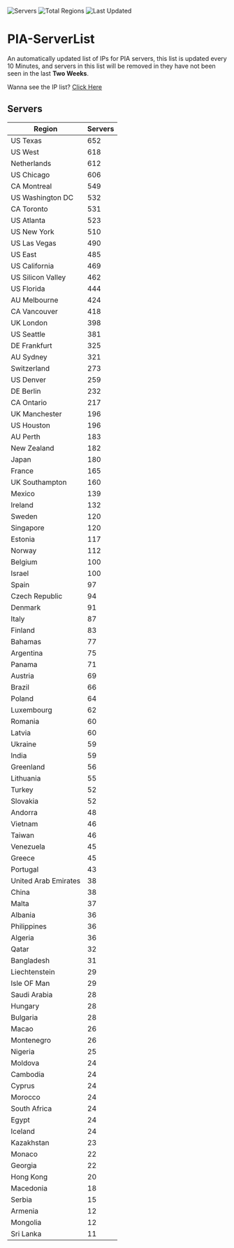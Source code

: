 ![Servers](https://img.shields.io/badge/Servers-15,421-darkgreen)
![Total Regions](https://img.shields.io/badge/Total_Regions-97-darkgreen)
![Last Updated](https://img.shields.io/badge/Last_Updated-November_22_2024_15:00_EST-darkgreen)

# PIA-ServerList
An automatically updated list of IPs for PIA servers, this list is updated every 10 Minutes, and servers in this list will be removed in they have not been seen in the last **Two Weeks**.

Wanna see the IP list? [Click Here](./servers.json)

## Servers
| Region               | Servers |
|----------------------|---------|
| US Texas | 652 |
| US West | 618 |
| Netherlands | 612 |
| US Chicago | 606 |
| CA Montreal | 549 |
| US Washington DC | 532 |
| CA Toronto | 531 |
| US Atlanta | 523 |
| US New York | 510 |
| US Las Vegas | 490 |
| US East | 485 |
| US California | 469 |
| US Silicon Valley | 462 |
| US Florida | 444 |
| AU Melbourne | 424 |
| CA Vancouver | 418 |
| UK London | 398 |
| US Seattle | 381 |
| DE Frankfurt | 325 |
| AU Sydney | 321 |
| Switzerland | 273 |
| US Denver | 259 |
| DE Berlin | 232 |
| CA Ontario | 217 |
| UK Manchester | 196 |
| US Houston | 196 |
| AU Perth | 183 |
| New Zealand | 182 |
| Japan | 180 |
| France | 165 |
| UK Southampton | 160 |
| Mexico | 139 |
| Ireland | 132 |
| Sweden | 120 |
| Singapore | 120 |
| Estonia | 117 |
| Norway | 112 |
| Belgium | 100 |
| Israel | 100 |
| Spain | 97 |
| Czech Republic | 94 |
| Denmark | 91 |
| Italy | 87 |
| Finland | 83 |
| Bahamas | 77 |
| Argentina | 75 |
| Panama | 71 |
| Austria | 69 |
| Brazil | 66 |
| Poland | 64 |
| Luxembourg | 62 |
| Romania | 60 |
| Latvia | 60 |
| Ukraine | 59 |
| India | 59 |
| Greenland | 56 |
| Lithuania | 55 |
| Turkey | 52 |
| Slovakia | 52 |
| Andorra | 48 |
| Vietnam | 46 |
| Taiwan | 46 |
| Venezuela | 45 |
| Greece | 45 |
| Portugal | 43 |
| United Arab Emirates | 38 |
| China | 38 |
| Malta | 37 |
| Albania | 36 |
| Philippines | 36 |
| Algeria | 36 |
| Qatar | 32 |
| Bangladesh | 31 |
| Liechtenstein | 29 |
| Isle OF Man | 29 |
| Saudi Arabia | 28 |
| Hungary | 28 |
| Bulgaria | 28 |
| Macao | 26 |
| Montenegro | 26 |
| Nigeria | 25 |
| Moldova | 24 |
| Cambodia | 24 |
| Cyprus | 24 |
| Morocco | 24 |
| South Africa | 24 |
| Egypt | 24 |
| Iceland | 24 |
| Kazakhstan | 23 |
| Monaco | 22 |
| Georgia | 22 |
| Hong Kong | 20 |
| Macedonia | 18 |
| Serbia | 15 |
| Armenia | 12 |
| Mongolia | 12 |
| Sri Lanka | 11 |